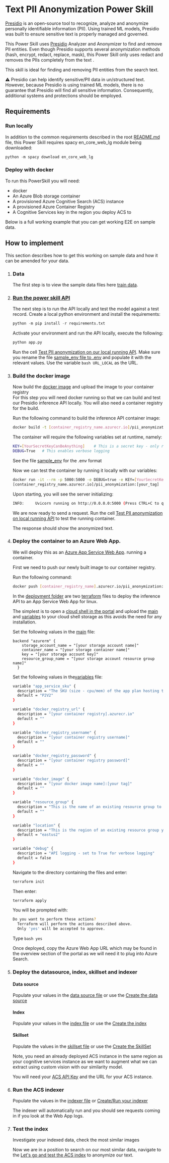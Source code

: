 # Text PII Anonymization Power Skill

[Presidio](https://github.com/microsoft/presidio) is an open-source tool to recognize, analyze and anonymize personally identifiable information (PII). Using trained ML models, Presidio was built to ensure sensitive text is properly managed and governed.

This Power Skill uses [Presidio](https://github.com/microsoft/presidio) Analyzer and Anonymizer
to find and remove PII entities. Even though Presidio supports several anonymization methods (hash, encrypt, redact, replace, mask), 
this Power Skill only uses redact and removes the PIIs completely from the text  .

This skill is ideal for finding and removing PII entities from the search text.

⚠️ Presidio can help identify sensitive/PII data in un/structured text. However, because Presidio is using trained ML models, there is no guarantee that Presidio will find all sensitive information. Consequently, additional systems and protections should be employed.

## Requirements

### Run locally
In addition to the common requirements described in the root [README.md](https://github.com/Azure-Samples/azure-search-power-skills/blob/master/README.md) 
file, this Power Skill requires spacy en_core_web_lg module being downloaded:
```python
python -m spacy download en_core_web_lg
```

### Deploy with docker
To run this PowerSkill you will need:
* docker
* An Azure Blob storage container
* A provisioned Azure Cognitive Search (ACS) instance 
* A provisioned Azure Container Registry
* A Cognitive Services key in the region you deploy ACS to

Below is a full working example that you can get working E2E on sample data.

## How to implement

This section describes how to get this working on sample data and how it can be amended for your data.
 
1) ### Data
   The first step is to view the sample data files here [train data](data/). 
1) ### [Run the power skill API](powerskill/app.py)
   The next step is to run the API locally and test the model against a test record. Create a local python environment
   and install the requirements:
   
   ```python
   python -m pip install -r requirements.txt
   ```
   Activate your environment and run the API locally, execute the following:
   ```python 
   python app.py
   ``` 
   Run the cell 
   [Test PII anonymization on our local running API](notebooks/PII%20Anonymization.ipynb#Test-our-text-on-our-local-running-API). 
   Make sure you rename the file [sample_env file to .env](powerskill/sample_env) and populate it with the relevant values. Use the
   variable ```bash URL_LOCAL``` as the URL.
1) ### Build the docker image 
   Now build the [docker image](Dockerfile) and upload the image to your container registry  
   For this step you will need docker running so that we can build and test our Presidio inference API locally.
   You will also need a container registry for the build.

   Run the following command to build the inference API container image:

    ```bash
    docker build -t [container_registry_name.azurecr.io]/pii_anonymization:[your_tag] .  
    ```
    
    The container will require the following variables set at runtime, namely:
    
    ```bash
    KEY=[YourSecretKeyCanBeAnything]    # This is a secret key - only requests with this key will be allowed
    DEBUG=True   # This enables verbose logging
    ```
    See the file [sample_env](sample_env) for the .env format
    
    Now we can test the container by running it locally with our variables:
    
    ```bash
    docker run -it --rm -p 5000:5000 -e DEBUG=true -e KEY=[YourSecretKeyCanBeAnything] 
    [container_registry_name.azurecr.io]/pii_anonymization:[your_tag]
    ```
    Upon starting, you will see the server initializing:
    ```bash
    INFO:     Uvicorn running on http://0.0.0.0:5000 (Press CTRL+C to quit)
    ```
    We are now ready to send a request. Run the cell 
    [Test PII anonymization on local running API](notebooks/PII%20Anonymization.ipynb#Test-our-text-on-our-local-running-API) to test
    the running container.
    
    The response should show the anonymized text. 
    
1) ### Deploy the container to an Azure Web App.

    We will deploy this as an [Azure App Service Web App](https://docs.microsoft.com/en-us/azure/app-service/configure-custom-container?pivots=container-linux).
    running a container.
    
    First we need to push our newly built image to our container registry.
    
    Run the following command:
    ```bash
    docker push [container_registry_name].azurecr.io/pii_anonymization:[your_tag]
    ```
    
    In the [deployment folder](deployment/webapp) are two [terraform](https://www.terraform.io/)
    files to deploy the inference API to an App Service Web App for linux.
    
    The simplest is to open a [cloud shell in the portal](https://ms.portal.azure.com/#home) and upload
    the [main](deployment/webapp/main.tf) and [variables](deployment/webapp/variables.tf)
    to your cloud shell storage as this avoids the need for any installation. 
    
    Set the following values in the [main](deployment/webapp/main.tf) file:
    ```hcl-terraform
    backend "azurerm" {
        storage_account_name = "[your storage account name]"
        container_name = "[your storage container name]"
        key = "[your storage account key]"
        resource_group_name = "[your storage account resource group name]"
      }
    ```
    
    Set the following values in the[variables](deployment/webapp/variables.tf)
    file:
    
    ```bash
    variable "app_service_sku" {
      description = "The SKU (size - cpu/mem) of the app plan hosting the container. See: https://azure.microsoft.com/en-us/pricing/details/app-service/linux/"
      default = "P2V2"
    }
    
    variable "docker_registry_url" {
      description = "[your container registry].azurecr.io"
      default = ""
    }
    
    variable "docker_registry_username" {
      description = "[your container registry username]"
      default = ""
    }
    
    variable "docker_registry_password" {
      description = "[your container registry password]"
      default = ""
    }
    
    variable "docker_image" {
      description = "[your docker image name]:[your tag]"
      default = ""
    }
    
    variable "resource_group" {
      description = "This is the name of an existing resource group to deploy to"
      default = ""
    }
    
    variable "location" {
      description = "This is the region of an existing resource group you want to deploy to"
      default = "eastus2"
    }
    
    variable "debug" {
      description = "API logging - set to True for verbose logging"
      default = false
    }

    ```
    
    Navigate to the directory containing the files and enter:
    
    ```bash
    terraform init
    ```
    Then enter:
    ```bash
    terraform apply
    ```
    You will be prompted with:
    
    ```bash
    Do you want to perform these actions?
      Terraform will perform the actions described above.
      Only 'yes' will be accepted to approve.
    ```
    
    Type ```bash yes```
    
    Once deployed, copy the Azure Web App URL which may be found in the overview section of the portal as we will need 
    it to plug into Azure Search.
    
1) ### Deploy the datasource, index, skillset and indexer

   #### Data source
   
    Populate your values in the [data source file](deployment/azuresearch/create_data_source.json) or use the 
    [Create the data source](notebooks/PII%20Anonymization.ipynb#Create-the-data-source)

    #### Index
    Populate your values in the [index file](deployment/azuresearch/create_index.json) or use the 
    [Create the index](notebooks/PII%20Anonymization.ipynb#Now-we-create-the-index)
    
    #### Skillset
    
    Populate the values in the [skillset file](deployment/azuresearch/create_skillset.json) or use the 
    [Create the SkillSet](notebooks/PII%20Anonymization.ipynb#Now-we-create-the-skill-set)
      
    Note, you need an already deployed ACS instance in the same region as your cognitive services
    instance as we want to augment what we can extract using custom vision with our similarity
    model.
    
    You will need your [ACS API Key](https://docs.microsoft.com/en-us/azure/search/search-security-api-keys)
    and the URL for your ACS instance. 
   
1) ### Run the ACS indexer 

    Populate the values in the [indexer file](deployment/azuresearch/create_indexer.json) or 
    [Create/Run your indexer](notebooks/PII%20Anonymization.ipynb#Now-we-create-the-indexer)

    The indexer will automatically run and you should see requests coming in if you look at the Web App logs.

1)  ### Test the index 
    Investigate your indexed data, check the most similar images

    Now we are in a position to search on our most similar data, navigate to the [Let's go and test the ACS index](notebooks/PII%20Anonymization.ipynb#Let's-go-and-test-the-ACS-index)
    to anonymize our text.